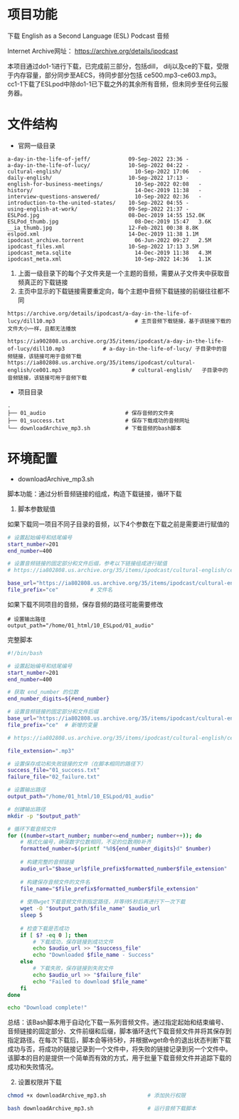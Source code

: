 # 项目功能

下载 English as a Second Language (ESL) Podcast 音频

Internet Archive网址： https://archive.org/details/ipodcast

本项目通过do1-1进行下载，已完成前三部分，包括dill， dilj以及ce的下载，受限于内存容量，部分同步至AECS，待同步部分包括 ce500.mp3-ce603.mp3。cc1-1下载了ESLpod中除do1-1已下载之外的其余所有音频，但未同步至任何云服务器。

# 文件结构

- 官网一级目录

```
a-day-in-the-life-of-jeff/	          09-Sep-2022 23:36	-
a-day-in-the-life-of-lucy/	          10-Sep-2022 04:22	-
cultural-english/	                    10-Sep-2022 17:06	-
daily-english/	                      10-Sep-2022 17:13	-
english-for-business-meetings/       	10-Sep-2022 02:08	-
history/	                            14-Dec-2019 11:38	-
interview-questions-answered/	        10-Sep-2022 02:36	-
introduction-to-the-united-states/	  10-Sep-2022 04:55	-
using-english-at-work/	              09-Sep-2022 21:37	-
ESLPod.jpg	                          08-Dec-2019 14:55	152.0K
ESLPod_thumb.jpg	                    08-Dec-2019 15:47	3.6K
__ia_thumb.jpg	                      12-Feb-2021 00:38	8.8K
eslpod.xml	                          14-Dec-2019 11:38	1.1M
ipodcast_archive.torrent	            06-Jun-2022 09:27	2.5M
ipodcast_files.xml	                  10-Sep-2022 17:13	3.5M
ipodcast_meta.sqlite	                14-Dec-2019 11:38	4.3M
ipodcast_meta.xml	                    10-Sep-2022 14:36	1.1K
```

1. 上面一级目录下的每个子文件夹是一个主题的音频，需要从子文件夹中获取音频真正的下载链接
2. 主页中显示的下载链接需要重定向，每个主题中音频下载链接的前缀往往都不同
```
https://archive.org/details/ipodcast/a-day-in-the-life-of-lucy/dill10.mp3                         # 主页音频下载链接，基于该链接下载的文件大小一样，且都无法播放

https://ia902808.us.archive.org/35/items/ipodcast/a-day-in-the-life-of-lucy/dill10.mp3            # a-day-in-the-life-of-lucy/ 子目录中的音频链接，该链接可用于音频下载
https://ia802808.us.archive.org/35/items/ipodcast/cultural-english/ce001.mp3                      # cultural-english/	子目录中的音频链接，该链接可用于音频下载
```



- 项目目录

```
.
├── 01_audio                         # 保存音频的文件夹
├── 01_success.txt                   # 保存下载成功的音频网址
└── downloadArchive_mp3.sh           # 下载音频的bash脚本
```

# 环境配置

- downloadArchive_mp3.sh

脚本功能：通过分析音频链接的组成，构造下载链接，循环下载

1. 脚本参数赋值

如果下载同一项目不同子目录的音频，以下4个参数在下载之前是需要进行赋值的

```bash
# 设置起始编号和结尾编号
start_number=201
end_number=400

# 设置音频链接的固定部分和文件后缀，参考以下链接组成进行赋值
# https://ia802808.us.archive.org/35/items/ipodcast/cultural-english/ce603.mp3

base_url="https://ia802808.us.archive.org/35/items/ipodcast/cultural-english/"
file_prefix="ce"          # 文件名
```

如果下载不同项目的音频，保存音频的路径可能需要修改

```
# 设置输出路径
output_path="/home/01_html/10_ESLpod/01_audio"
```

完整脚本

```bash
#!/bin/bash

# 设置起始编号和结尾编号
start_number=201
end_number=400

# 获取 end_number 的位数
end_number_digits=${#end_number}

# 设置音频链接的固定部分和文件后缀
base_url="https://ia802808.us.archive.org/35/items/ipodcast/cultural-english/"
file_prefix="ce"  # 新增的变量

# https://ia802808.us.archive.org/35/items/ipodcast/cultural-english/ce603.mp3

file_extension=".mp3"

# 设置保存成功和失败链接的文件（在脚本相同的路径下）
success_file="01_success.txt"
failure_file="02_failure.txt"

# 设置输出路径
output_path="/home/01_html/10_ESLpod/01_audio"

# 创建输出路径
mkdir -p "$output_path"

# 循环下载音频文件
for ((number=start_number; number<=end_number; number++)); do
    # 格式化编号，确保数字位数相同，不足的位数用0补齐
    formatted_number=$(printf "%0${end_number_digits}d" $number)
    
    # 构建完整的音频链接
    audio_url="$base_url$file_prefix$formatted_number$file_extension"
    
    # 构建保存音频文件的文件名
    file_name="$file_prefix$formatted_number$file_extension"
    
    # 使用wget下载音频文件到指定路径，并等待5秒后再进行下一次下载
    wget -O "$output_path/$file_name" $audio_url
    sleep 5
    
    # 检查下载是否成功
    if [ $? -eq 0 ]; then
        # 下载成功，保存链接到成功文件
        echo $audio_url >> "$success_file"
        echo "Downloaded $file_name - Success"
    else
        # 下载失败，保存链接到失败文件
        echo $audio_url >> "$failure_file"
        echo "Failed to download $file_name"
    fi
done

echo "Download complete!"
```


总结：该Bash脚本用于自动化下载一系列音频文件。通过指定起始和结束编号、音频链接的固定部分、文件前缀和后缀，脚本循环迭代下载音频文件并将其保存到指定路径。在每次下载后，脚本会等待5秒，并根据wget命令的退出状态判断下载成功与否，将成功的链接记录到一个文件中，将失败的链接记录到另一个文件中。该脚本的目的是提供一个简单而有效的方式，用于批量下载音频文件并追踪下载的成功和失败情况。

2. 设置权限并下载

```bash
chmod +x downloadArchive_mp3.sh             # 添加执行权限

bash downloadArchive_mp3.sh                 # 运行音频下载脚本
```









